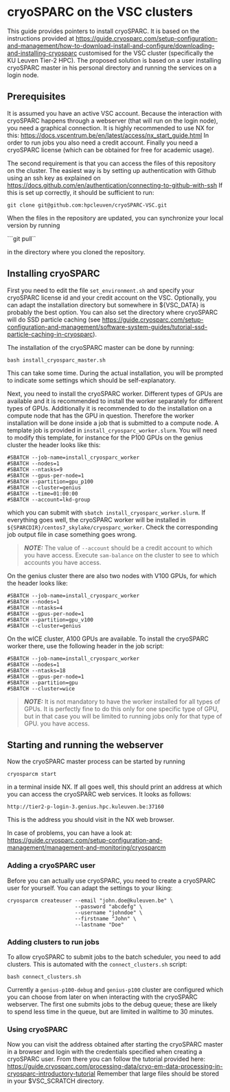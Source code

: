 # cryoSPARC on the VSC clusters

This guide provides pointers to install cryoSPARC. It is based on the
instructions provided at
https://guide.cryosparc.com/setup-configuration-and-management/how-to-download-install-and-configure/downloading-and-installing-cryosparc
customised for the VSC cluster (specifically the KU Leuven Tier-2 HPC). The
proposed solution is based on a user installing cryoSPARC master in his
personal directory and running the services on a login node.

## Prerequisites

It is assumed you have an active VSC account. Because the interaction with
cryoSPARC happens through a webserver (that will run on the login node), you
need a graphical connection. It is highly recommended to use NX for this:
https://docs.vscentrum.be/en/latest/access/nx_start_guide.html In order to run
jobs you also need a credit account. Finally you need a cryoSPARC license
(which can be obtained for free for academic usage).

The second requirement is that you can access the files of this repository on
the cluster. The easiest way is by setting up authentication with Github using
an ssh key as explained on
https://docs.github.com/en/authentication/connecting-to-github-with-ssh
If this is set up correctly, it should be sufficient to run:

```git clone git@github.com:hpcleuven/cryoSPARC-VSC.git```

When the files in the repository are updated, you can synchronize your local
version by running

```git pull``

in the directory where you cloned the repository.

## Installing cryoSPARC

First you need to edit the file `set_environment.sh` and specify your
cryoSPARC license id and your credit account on the VSC. Optionally,
you can adapt the installation directory but somewhere in ${VSC_DATA} is
probably the best option. You can also set the directory where cryoSPARC will
do SSD particle caching (see
https://guide.cryosparc.com/setup-configuration-and-management/software-system-guides/tutorial-ssd-particle-caching-in-cryosparc).

The installation of the cryoSPARC master can be done by running:

```bash install_cryosparc_master.sh```

This can take some time. During the actual installation, you will be prompted
to indicate some settings which should be self-explanatory.

Next, you need to install the cryoSPARC worker. Different types of GPUs are
available and it is recommended to install the worker separately for different
types of GPUs. Additionally it is recommended to do the installation on a
compute node that has the GPU in question. Therefore the worker installation
will be done inside a job that is submitted to a compute node. A template job
is provided in `install_cryosparc_worker.slurm`. You will need to modify this
template, for instance for the P100 GPUs on the genius cluster the header looks
like this:

```
#SBATCH --job-name=install_cryosparc_worker
#SBATCH --nodes=1
#SBATCH --ntasks=9
#SBATCH --gpus-per-node=1
#SBATCH --partition=gpu_p100
#SBATCH --cluster=genius
#SBATCH --time=01:00:00
#SBATCH --account=lkd-group
```

which you can submit with `sbatch install_cryosparc_worker.slurm`. If
everything goes well, the cryoSPARC worker will be installed in
`${SPARCDIR}/centos7_skylake/cryosparc_worker`. Check the corresponding job
output file in case something goes wrong.

> **_NOTE:_** The value of `--account` should be a credit account to which
you have access. Execute `sam-balance` on the cluster to see to which accounts
you have access.

On the genius cluster there are also two nodes with V100 GPUs, for which the
header looks like:

```
#SBATCH --job-name=install_cryosparc_worker
#SBATCH --nodes=1
#SBATCH --ntasks=4
#SBATCH --gpus-per-node=1
#SBATCH --partition=gpu_v100
#SBATCH --cluster=genius
```

On the wICE cluster, A100 GPUs are available. To install the cryoSPARC worker
there, use the following header in the job script:

```
#SBATCH --job-name=install_cryosparc_worker
#SBATCH --nodes=1
#SBATCH --ntasks=18
#SBATCH --gpus-per-node=1
#SBATCH --partition=gpu
#SBATCH --cluster=wice
```

> **_NOTE:_** It is not mandatory to have the worker installed for all types
of GPUs. It is perfectly fine to do this only for one specific type of GPU,
but in that case you will be limited to running jobs only for that type of GPU.
you have access.

## Starting and running the webserver

Now the cryoSPARC master process can be started by running

```cryosparcm start```

in a terminal inside NX. If all goes well, this should print an address at
which you can access the cryoSPARC web services. It looks as follows:

```http://tier2-p-login-3.genius.hpc.kuleuven.be:37160```

This is the address you should visit in the NX web browser.

In case of problems, you can have a look at:
https://guide.cryosparc.com/setup-configuration-and-management/management-and-monitoring/cryosparcm

### Adding a cryoSPARC user

Before you can actually use cryoSPARC, you need to create a cryoSPARC user
for yourself. You can adapt the settings to your liking:

```
cryosparcm createuser --email "john.doe@kuleuven.be" \
                      --password "abcdefg" \
                      --username "johndoe" \
                      --firstname "John" \
                      --lastname "Doe"
```

### Adding clusters to run jobs 

To allow cryoSPARC to submit jobs to the batch scheduler, you need to add
clusters. This is automated with the `connect_clusters.sh` script:

```bash connect_clusters.sh```

Currently a `genius-p100-debug` and `genius-p100` cluster are configured which
you can choose from later on when interacting with the cryoSPARC webserver.
The first one submits jobs to the debug queue; these are likely to spend
less time in the queue, but are limited in walltime to 30 minutes.

### Using cryoSPARC

Now you can visit the address obtained after starting the cryoSPARC master
in a browser and login with the credentials specified when creating a cryoSPARC
user. From there you can follow the tutorial provided here:
https://guide.cryosparc.com/processing-data/cryo-em-data-processing-in-cryosparc-introductory-tutorial
Remember that large files should be stored in your $VSC_SCRATCH directory.
